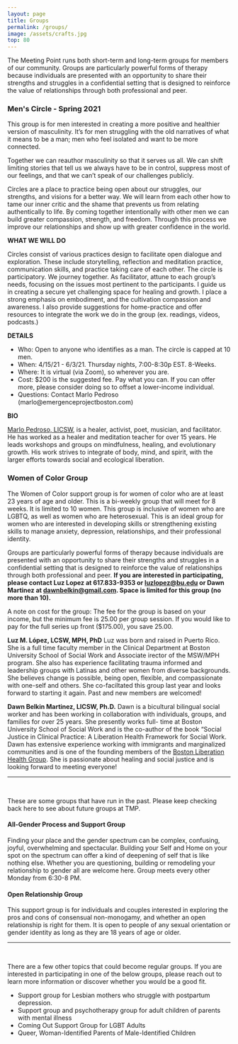 ```yaml
---
layout: page
title: Groups
permalink: /groups/
image: /assets/crafts.jpg
top: 80
---
```


The Meeting Point runs both short-term and long-term groups for members of our community. Groups are particularly powerful forms of therapy because individuals are presented with an opportunity to share their strengths and struggles in a confidential setting that is designed to reinforce the value of relationships through both professional and peer.

### Men's Circle - Spring 2021
This group is for men interested in creating a more positive and healthier version of masculinity. It’s for men struggling with the old narratives of what it means to be a man; men who feel isolated and want to be more connected.

Together we can reauthor masculinity so that it serves us all. We can shift limiting stories that tell us we always have to be in control, suppress most of our feelings, and that we can’t speak of our challenges publicly.

Circles are a place to practice being open about our struggles, our strengths, and visions for a better way. We will learn from each other how to tame our inner critic and the shame that prevents us from relating authentically to life. By coming together intentionally with other men we can build greater compassion, strength, and freedom. Through this process we improve our relationships and show up with greater confidence in the world.

**WHAT WE WILL DO**

Circles consist of various practices design to facilitate open dialogue and exploration. These include storytelling, reflection and meditation practice, communication skills, and practice taking care of each other. The circle is participatory. We journey together. As facilitator, attune to each
group’s needs, focusing on the issues most pertinent to the participants. I guide us in creating a secure yet challenging space for healing and growth. I place a strong emphasis on embodiment, and the cultivation compassion and awareness. I also provide suggestions for home-practice and offer resources to integrate the work we do in the group (ex. readings, videos, podcasts.)

**DETAILS**

<ul>
<li>Who: Open to anyone who identifies as a man. The circle is capped at 10 men.</li>
  <li>When: 4/15/21 - 6/3/21. Thursday nights, 7:00-8:30p EST. 8-Weeks.</li>
  <li>Where: It is virtual (via Zoom), so wherever you are.</li>
<li>Cost: $200 is the suggested fee. Pay what you can. If you can offer more, please consider doing so to offset a lower-income individual.</li>
  <li>Questions: Contact Marlo Pedroso (marlo@emergenceprojectboston.com)</li>
  </ul>
  

**BIO**

[Marlo Pedroso, LICSW](https://themeetingpoint.github.io/psychotherapy/marlo-pedroso.html), is a healer, activist, poet, musician, and facilitator. He has worked as a healer and meditation teacher for over 15 years. He leads workshops and groups on mindfulness, healing, and evolutionary growth. His work strives to integrate of body, mind, and spirit, with the larger efforts towards social and ecological liberation.

### Women of Color Group
The Women of Color support group is for women of color who are at least 23 years of age and older. This is a bi-weekly group that will meet for 8 weeks. It is limited to 10 women. This group is inclusive of women who are LGBTQ, as well as women who are heterosexual. This is an ideal group for women who are interested in developing skills or strengthening existing skills to manage anxiety, depression, relationships, and their professional identity.

Groups are particularly powerful forms of therapy because individuals are presented with an opportunity to share their strengths and struggles in a confidential setting that is designed to reinforce the value of relationships through both professional and peer. **If you are interested in participating, please contact Luz Lopez at 617.833-9353 or luzlopez@bu.edu or Dawn Martinez at dawnbelkin@gmail.com. Space is limited for this group (no more than 10).**

A note on cost for the group: The fee for the group is based on your income, but the minimum fee is 25.00 per group session. If you would like to pay for the full series up front ($175.00), you save 25.00.

**Luz M. López, LCSW, MPH, PhD**
Luz was born and raised in Puerto Rico. She is a full time faculty member in the Clinical Department at Boston University School of Social Work and Associate irector of the MSW/MPH program. She also has experience facilitating trauma informed and leadership groups with Latinas and other women from diverse backgrounds. She believes change is possible, being open, flexible, and compassionate with one-self and others. She co-faciltated this group last year and looks forward to starting it again. Past and new members are welcomed!

**Dawn Belkin Martinez, LICSW, Ph.D.**
Dawn is a bicultural bilingual social worker and has been working in collaboration with individuals, groups, and families for over 25 years. She presently works full- time at Boston University School of Social Work and is the co-author of the book “Social Justice in Clinical Practice: A Liberation Health Framework for Social Work. Dawn has extensive experience working with immigrants and marginalized communities and is one of the founding members of the [Boston Liberation Health Group](https://www.bostonliberationhealth.org/). She is passionate about healing and social justice and is looking forward to meeting everyone!

---
<br/>

These are some groups that have run in the past. Please keep checking back here to see about future groups at TMP. 

#### All-Gender Process and Support Group
Finding your place and the gender spectrum can be complex, confusing, joyful, overwhelming and spectacular. Building your Self and Home on your spot on the spectrum can offer a kind of deepening of self that is like nothing else. Whether you are questioning, building or remodeling your relationship to gender all are welcome here. Group meets every other Monday from 6:30-8 PM.

#### Open Relationship Group
This support group is for individuals and couples interested in exploring the pros and cons of consensual non-monogamy, and whether an open relationship is right for them. It is open to people of any sexual orientation or gender identity as long as they are 18 years of age or older.

---
<br/>

There are a few other topics that could become regular groups. If you are interested in participating in one of the below groups, please reach out to learn more information or discover whether you would be a good fit.
* Support group for Lesbian mothers who struggle with postpartum depression.
* Support group and psychotherapy group for adult children of parents with mental illness
* Coming Out Support Group for LGBT Adults
* Queer, Woman-Identified Parents of Male-Identified Children
